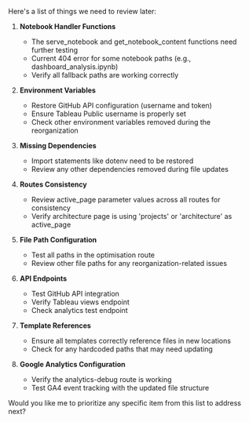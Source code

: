 Here's a list of things we need to review later:

1. **Notebook Handler Functions**

    - The serve\_notebook and get\_notebook\_content functions need further testing
    - Current 404 error for some notebook paths (e.g., dashboard\_analysis.ipynb)
    - Verify all fallback paths are working correctly
2. **Environment Variables**

    - Restore GitHub API configuration (username and token)
    - Ensure Tableau Public username is properly set
    - Check other environment variables removed during the reorganization
3. **Missing Dependencies**

    - Import statements like dotenv need to be restored
    - Review any other dependencies removed during file updates
4. **Routes Consistency**

    - Review active\_page parameter values across all routes for consistency
    - Verify architecture page is using 'projects' or 'architecture' as active\_page
5. **File Path Configuration**

    - Test all paths in the optimisation route
    - Review other file paths for any reorganization-related issues
6. **API Endpoints**

    - Test GitHub API integration
    - Verify Tableau views endpoint
    - Check analytics test endpoint
7. **Template References**

    - Ensure all templates correctly reference files in new locations
    - Check for any hardcoded paths that may need updating
8. **Google Analytics Configuration**

    - Verify the analytics-debug route is working
    - Test GA4 event tracking with the updated file structure

Would you like me to prioritize any specific item from this list to address next?
